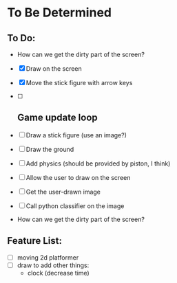 # To Be Determined

## To Do:
- How can we get the dirty part of the screen?
- [x] Draw on the screen
- [x] Move the stick figure with arrow keys

- [ ] Game update loop
    - 
- [ ] Draw a stick figure (use an image?)
- [ ] Draw the ground
- [ ] Add physics (should be provided by piston, I think)
- [ ] Allow the user to draw on the screen
- [ ] Get the user-drawn image
- [ ] Call python classifier on the image
- How can we get the dirty part of the screen?

## Feature List:
- [ ] moving 2d platformer
- [ ] draw to add other things:
    - clock (decrease time)
